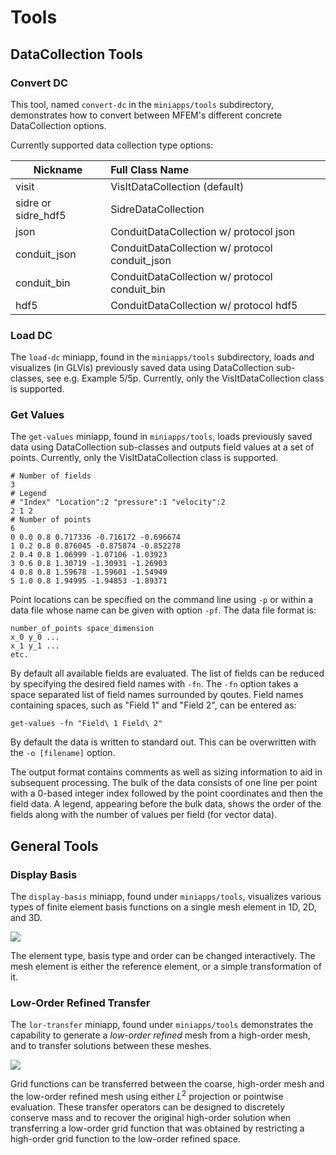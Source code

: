 # Tools

## DataCollection Tools

### Convert DC

This tool, named `convert-dc` in the `miniapps/tools` subdirectory,
demonstrates how to convert between MFEM's different concrete
DataCollection options.

Currently supported data collection type options:

  | Nickname            | Full Class Name                                |
  |---------------------|:-----------------------------------------------|
  | visit               | VisItDataCollection (default)                  |
  | sidre or sidre_hdf5 | SidreDataCollection                            |
  | json                | ConduitDataCollection w/ protocol json         |
  | conduit_json        | ConduitDataCollection w/ protocol conduit_json |
  | conduit_bin         | ConduitDataCollection w/ protocol conduit_bin  |
  | hdf5                | ConduitDataCollection w/ protocol hdf5         |

### Load DC

The `load-dc` miniapp, found in the `miniapps/tools` subdirectory, loads and
visualizes (in GLVis) previously saved data using DataCollection sub-classes,
see e.g. Example 5/5p. Currently, only the VisItDataCollection class is
supported.

### Get Values

The `get-values` miniapp, found in `miniapps/tools`, loads previously saved
data using DataCollection sub-classes and outputs field values at a set of
points. Currently, only the VisItDataCollection class is supported.

```
# Number of fields
3
# Legend
# "Index" "Location":2 "pressure":1 "velocity":2
2 1 2
# Number of points
6
0 0.0 0.8 0.717336 -0.716172 -0.696674
1 0.2 0.8 0.876045 -0.875874 -0.852278
2 0.4 0.8 1.06999 -1.07106 -1.03923
3 0.6 0.8 1.30719 -1.30931 -1.26903
4 0.8 0.8 1.59678 -1.59601 -1.54949
5 1.0 0.8 1.94995 -1.94853 -1.89371
```

Point locations can be specified on the command line using `-p` or within a
data file whose name can be given with option `-pf`.  The data file format is:
```
number_of_points space_dimension
x_0 y_0 ...
x_1 y_1 ...
etc.
```

By default all available fields are evaluated.  The list of fields can be
reduced by specifying the desired field names with `-fn`. The `-fn` option
takes a space separated list of field names surrounded by qoutes.  Field
names containing spaces, such as "Field 1" and "Field 2", can be entered as:

```get-values -fn "Field\ 1 Field\ 2"```

By default the data is written to standard out.  This can be overwritten
with the `-o [filename]` option.

The output format contains comments as well as sizing information to aid in
subsequent processing.  The bulk of the data consists of one line per point
with a 0-based integer index followed by the point coordinates and then the
field data.  A legend, appearing before the bulk data, shows the order of
the fields along with the number of values per field (for vector data).

## General Tools

### Display Basis

The `display-basis` miniapp, found under `miniapps/tools`, visualizes various
types of finite element basis functions on a single mesh element in 1D, 2D,
and 3D.

![](img/examples/display-basis.png)

The element type, basis type and order can be changed interactively.  The mesh
element is either the reference element, or a simple transformation of it.

### Low-Order Refined Transfer

The `lor-transfer` miniapp, found under `miniapps/tools` demonstrates the
capability to generate a *low-order refined* mesh from a high-order mesh, and to
transfer solutions between these meshes.

![](img/examples/lor-transfer.png)

Grid functions can be transferred between the coarse, high-order mesh and the
low-order refined mesh using either $L^2$ projection or pointwise evaluation.
These transfer operators can be designed to discretely conserve mass and to
recover the original high-order solution when transferring a low-order grid
function that was obtained by restricting a high-order grid function to the
low-order refined space.

<script type="text/x-mathjax-config">MathJax.Hub.Config({TeX: {equationNumbers: {autoNumber: "all"}}, tex2jax: {inlineMath: [['$','$']]}});</script>
<script type="text/javascript" src="https://cdnjs.cloudflare.com/ajax/libs/mathjax/2.7.2/MathJax.js?config=TeX-AMS_HTML"></script>
